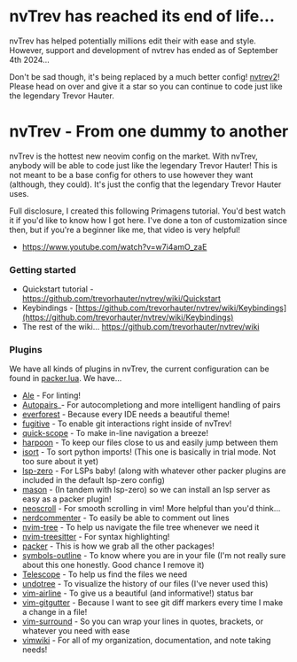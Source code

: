 # nvTrev has reached its end of life...
nvTrev has helped potentially millions edit their with ease and style. However, support and development of nvtrev has ended as of September 4th 2024... 

Don't be sad though, it's being replaced by a much better config! [nvtrev2](https://github.com/trevorhauter/nvtrev2)! Please head on over and give it a star so you can continue to code just like the legendary Trevor Hauter.

# nvTrev - From one dummy to another

nvTrev is the hottest new neovim config on the market. With nvTrev, anybody will be able to code just like the legendary Trevor Hauter! This is not meant to be a base config for others to use however they want (although, they could). It's just the config that the legendary Trevor Hauter uses.

Full disclosure, I created this following Primagens tutorial. You'd best watch it if you'd like to know how I got here. I've done a ton of customization since then, but if you're a beginner like me, that video is very helpful! 
  - https://www.youtube.com/watch?v=w7i4amO_zaE

### Getting started
- Quickstart tutorial - https://github.com/trevorhauter/nvtrev/wiki/Quickstart
- Keybindings - [https://github.com/trevorhauter/nvtrev/wiki/Keybindings](https://github.com/trevorhauter/nvtrev/wiki/Keybindings)
- The rest of the wiki... https://github.com/trevorhauter/nvtrev/wiki
 
### Plugins
We have all kinds of plugins in nvTrev, the current configuration can be found in [packer.lua](https://github.com/trevorhauter/nvtrev/blob/main/lua/trev_is_cool/packer.lua). We have...

- [Ale](https://github.com/dense-analysis/ale) - For linting!
- [Autopairs](https://github.com/windwp/nvim-autopairs)_- For autocompletiong and more intelligent handling of pairs
- [everforest](https://github.com/sainnhe/everforest) - Because every IDE needs a beautiful theme!
- [fugitive](https://github.com/tpope/vim-fugitive) - To enable git interactions right inside of nvTrev!
- [quick-scope](https://github.com/unblevable/quick-scope) - To make in-line navigation a breeze!
- [harpoon](https://github.com/ThePrimeagen/harpoon/tree/harpoon2) - To keep our files close to us and easily jump between them
- [isort](https://github.com/stsewd/isort.nvim) - To sort python imports! (This one is basically in trial mode. Not too sure about it yet)
- [lsp-zero](https://github.com/VonHeikemen/lsp-zero.nvim) - For LSPs baby! (along with whatever other packer plugins are included in the default lsp-zero config)
- [mason](https://github.com/williamboman/mason.nvim) - (In tandem with lsp-zero) so we can install an lsp server as easy as a packer plugin!
- [neoscroll](https://github.com/karb94/neoscroll.nvim) - For smooth scrolling in vim! More helpful than you'd think...
- [nerdcommenter](https://github.com/preservim/nerdcommenter) - To easily be able to comment out lines
- [nvim-tree](https://github.com/nvim-tree/nvim-tree.lua) - To help us navigate the file tree whenever we need it
- [nvim-treesitter](https://github.com/nvim-treesitter/nvim-treesitter) - For syntax highlighting!
- [packer](https://github.com/wbthomason/packer.nvim) - This is how we grab all the other packages!
- [symbols-outline](https://github.com/simrat39/symbols-outline.nvim) - To know where you are in your file (I'm not really sure about this one honestly. Good chance I remove it)
- [Telescope](https://github.com/nvim-telescope/telescope.nvim) - To help us find the files we need
- [undotree](https://github.com/mbbill/undotree) - To visualize the history of our files (I've never used this)
- [vim-airline](https://github.com/vim-airline/vim-airline) - To give us a beautiful (and informative!) status bar
- [vim-gitgutter](https://github.com/airblade/vim-gitgutter) - Because I want to see git diff markers every time I make a change in a file!
- [vim-surround](https://github.com/tpope/vim-surround) - So you can wrap your lines in quotes, brackets, or whatever you need with ease
- [vimwiki](https://github.com/vimwiki/vimwiki) - For all of my organization, documentation, and note taking needs!

